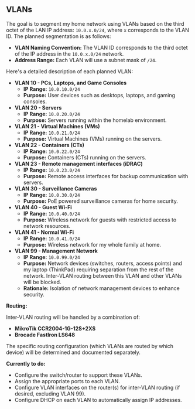 ## VLANs

The goal is to segment my home network using VLANs based on the third octet of the LAN IP address: `10.0.x.0/24`, where `x` corresponds to the VLAN ID. The planned segmentation is as follows:

*   **VLAN Naming Convention:** The VLAN ID corresponds to the third octet of the IP address in the `10.0.x.0/24` network.
*   **Address Range:** Each VLAN will use a subnet mask of `/24`.

Here's a detailed description of each planned VLAN:

*   **VLAN 10 - PCs, Laptops, and Game Consoles**
    *   **IP Range:** `10.0.10.0/24`
    *   **Purpose:** User devices such as desktops, laptops, and gaming consoles.
*   **VLAN 20 - Servers**
    *   **IP Range:** `10.0.20.0/24`
    *   **Purpose:** Servers running within the homelab environment.
*   **VLAN 21 - Virtual Machines (VMs)**
    *   **IP Range:** `10.0.21.0/24`
    *   **Purpose:** Virtual Machines (VMs) running on the servers.
*   **VLAN 22 - Containers (CTs)**
    *   **IP Range:** `10.0.22.0/24`
    *   **Purpose:** Containers (CTs) running on the servers.
*   **VLAN 23 - Remote management interfaces (iDRAC)**
    *   **IP Range:** `10.0.23.0/24`
    *   **Purpose:** Remote access interfaces for backup communication with servers.
*   **VLAN 30 - Surveillance Cameras**
    *   **IP Range:** `10.0.30.0/24`
    *   **Purpose:** PoE powered surveillance cameras for home security.
*   **VLAN 40 - Guest Wi-Fi**
    *   **IP Range:** `10.0.40.0/24`
    *   **Purpose:** Wireless network for guests with restricted access to network resources.
*   **VLAN 41 - Normal Wi-Fi**
    *   **IP Range:** `10.0.41.0/24`
    *   **Purpose:** Wireless network for my whole family at home.
*   **VLAN 99 - Management Network**
    *   **IP Range:** `10.0.99.0/24`
    *   **Purpose:** Network devices (switches, routers, access points) and my laptop (ThinkPad) requiring separation from the rest of the network. Inter-VLAN routing between this VLAN and other VLANs will be blocked.
    *   **Rationale:** Isolation of network management devices to enhance security.

**Routing:**

Inter-VLAN routing will be handled by a combination of:

*   **MikroTik CCR2004-1G-12S+2XS**
*   **Brocade FastIron LS648**

The specific routing configuration (which VLANs are routed by which device) will be determined and documented separately.

**Currently to do:**

*   Configure the switch/router to support these VLANs.
*   Assign the appropriate ports to each VLAN.
*   Configure VLAN interfaces on the router(s) for inter-VLAN routing (if desired, excluding VLAN 99).
*   Configure DHCP on each VLAN to automatically assign IP addresses.